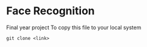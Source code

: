 # Face Recognition
Final year project
To copy this file to your local system
```
git clone <link>
```
